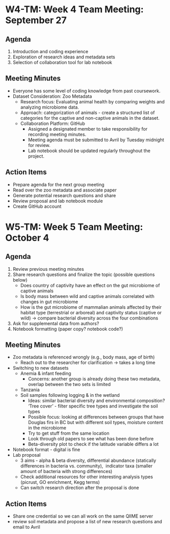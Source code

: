 # ﻿W4-TM: Week 4 Team Meeting: September 27

## Agenda
1. Introduction and coding experience
2. Exploration of research ideas and metadata sets
3. Selection of collaboration tool for lab notebook

## Meeting Minutes
* Everyone has some level of coding knowledge from past coursework.
* Dataset Consideration: Zoo Metadata
    * Research focus: Evaluating animal health by comparing weights and analyzing microbiome data.
    * Approach: categorization of animals - create a structured list of categories for the captive and non-captive animals in the dataset.
  * Collaboration Platform: GitHub
      * Assigned a designated member to take responsibility for recording meeting minutes.
      * Meeting agenda must be submitted to Avril by Tuesday midnight for review.
      * Lab notebook should be updated regularly throughout the project.

## Action Items
* Prepare agenda for the next group meeting
* Read over the zoo metadata and associate paper
* Generate potential research questions and share
* Review proposal and lab notebook module
* Create GitHub account


# W5-TM: Week 5 Team Meeting: October 4

## Agenda
1. Review previous meeting minutes
2. Share research questions and finalize the topic (possible questions below)
    * Does country of captivity have an effect on the gut microbiome of captive animals
    * Is body mass between wild and captive animals correlated with changes in gut microbiome
    * How is the gut microbiome of mammalian animals affected by their habitat type (terrestrial or arboreal) and captivity status (captive or wild) → compare bacterial diversity across the four combinations
3. Ask for supplemental data from authors?
4. Notebook formatting (paper copy? notebook code?)

## Meeting Minutes
* Zoo metadata is referenced wrongly (e.g., body mass, age of birth)
    * Reach out to the researcher for clarification → takes a long time
* Switching to new datasets
    * Anemia & infant feeding
      * Concerns: another group is already doing these two metadata, overlap between the two sets is limited
    * Tanzania
    * Soil samples following logging & in the wetland
      * Ideas: similar bacterial diversity and environmental composition? ‘Tree cover’ - filter specific tree types and investigate the soil types
      * Possible focus: looking at differences between groups that have Douglas firs in BC but with different soil types, moisture content in the microbiome
      * Try to get stuff from the same location
      * Look through old papers to see what has been done before
      * Beta-diversity plot to check if the latitude variable differs a lot
* Notebook format - digital is fine
* Lab proposal
    * 3 aims - alpha & beta diversity, differential abundance (statically differences in bacteria vs. community),  indicator taxa (smaller amount of bacteria with strong differences)
    * Check additional resources for other interesting analysis types (picrust, GO enrichment, Kegg terms)
    * Can switch research direction after the proposal is done

## Action Items
* Share one credential so we can all work on the same QIIME server
* review soil metadata and propose a list of new research questions and email to Avril
